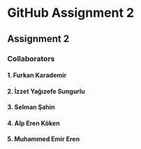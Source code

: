 # GitHub Assignment 2
## Assignment 2 
### Collaborators
#### 1. Furkan Karademir
#### 2. İzzet Yağızefe Sungurlu 
#### 3. Selman Şahin 
#### 4. Alp Eren Köken
#### 5. Muhammed Emir Eren
